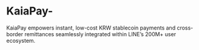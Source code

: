 # KaiaPay-
KaiaPay empowers instant, low-cost KRW stablecoin payments and cross-border remittances seamlessly integrated within LINE’s 200M+ user ecosystem.
